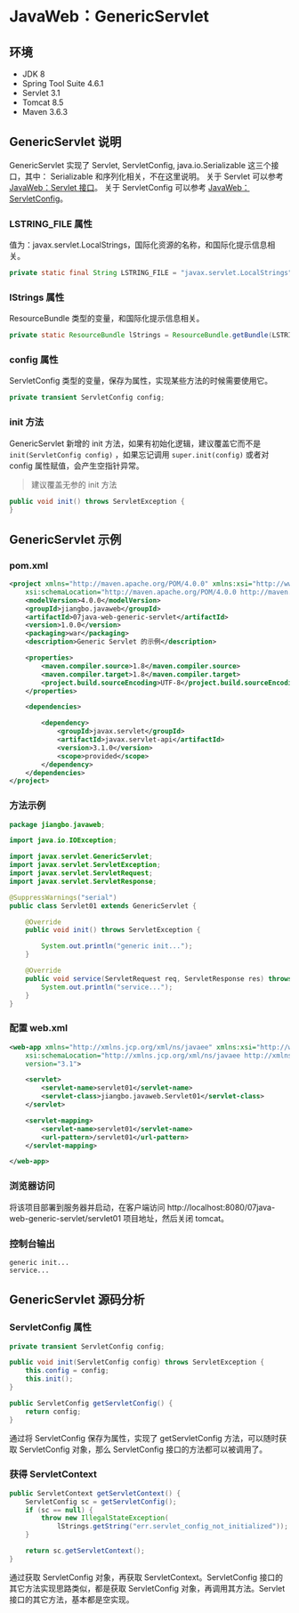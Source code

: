 # JavaWeb：GenericServlet

## 环境

- JDK 8
- Spring Tool Suite 4.6.1
- Servlet 3.1
- Tomcat 8.5
- Maven 3.6.3

## GenericServlet 说明

GenericServlet 实现了 Servlet, ServletConfig, java.io.Serializable 这三个接口，其中：
Serializable 和序列化相关，不在这里说明。
关于 Servlet 可以参考 [JavaWeb：Servlet 接口][1]。
关于 ServletConfig 可以参考 [JavaWeb：ServletConfig][2]。

### LSTRING_FILE 属性

值为：javax.servlet.LocalStrings，国际化资源的名称，和国际化提示信息相关。

```java
private static final String LSTRING_FILE = "javax.servlet.LocalStrings";
```

### lStrings 属性

ResourceBundle 类型的变量，和国际化提示信息相关。

```java
private static ResourceBundle lStrings = ResourceBundle.getBundle(LSTRING_FILE);
```

### config 属性

ServletConfig 类型的变量，保存为属性，实现某些方法的时候需要使用它。

```java
private transient ServletConfig config;
```

### init 方法

GenericServlet 新增的 init 方法，如果有初始化逻辑，建议覆盖它而不是 `init(ServletConfig config)` ，如果忘记调用 `super.init(config)` 或者对 config 属性赋值，会产生空指针异常。

> 建议覆盖无参的 init 方法

```java
public void init() throws ServletException {
}
```

## GenericServlet 示例

### pom.xml

```xml
<project xmlns="http://maven.apache.org/POM/4.0.0" xmlns:xsi="http://www.w3.org/2001/XMLSchema-instance"
    xsi:schemaLocation="http://maven.apache.org/POM/4.0.0 http://maven.apache.org/xsd/maven-4.0.0.xsd">
    <modelVersion>4.0.0</modelVersion>
    <groupId>jiangbo.javaweb</groupId>
    <artifactId>07java-web-generic-servlet</artifactId>
    <version>1.0.0</version>
    <packaging>war</packaging>
    <description>Generic Servlet 的示例</description>

    <properties>
        <maven.compiler.source>1.8</maven.compiler.source>
        <maven.compiler.target>1.8</maven.compiler.target>
        <project.build.sourceEncoding>UTF-8</project.build.sourceEncoding>
    </properties>

    <dependencies>

        <dependency>
            <groupId>javax.servlet</groupId>
            <artifactId>javax.servlet-api</artifactId>
            <version>3.1.0</version>
            <scope>provided</scope>
        </dependency>
    </dependencies>
</project>
```

### 方法示例

```java
package jiangbo.javaweb;

import java.io.IOException;

import javax.servlet.GenericServlet;
import javax.servlet.ServletException;
import javax.servlet.ServletRequest;
import javax.servlet.ServletResponse;

@SuppressWarnings("serial")
public class Servlet01 extends GenericServlet {

    @Override
    public void init() throws ServletException {

        System.out.println("generic init...");
    }

    @Override
    public void service(ServletRequest req, ServletResponse res) throws ServletException, IOException {
        System.out.println("service...");
    }
}
```

### 配置 web.xml

```xml
<web-app xmlns="http://xmlns.jcp.org/xml/ns/javaee" xmlns:xsi="http://www.w3.org/2001/XMLSchema-instance"
    xsi:schemaLocation="http://xmlns.jcp.org/xml/ns/javaee http://xmlns.jcp.org/xml/ns/javaee/web-app_3_1.xsd"
    version="3.1">

    <servlet>
        <servlet-name>servlet01</servlet-name>
        <servlet-class>jiangbo.javaweb.Servlet01</servlet-class>
    </servlet>

    <servlet-mapping>
        <servlet-name>servlet01</servlet-name>
        <url-pattern>/servlet01</url-pattern>
    </servlet-mapping>

</web-app>
```

### 浏览器访问

将该项目部署到服务器并启动，在客户端访问 http://localhost:8080/07java-web-generic-servlet/servlet01 项目地址，然后关闭 tomcat。

### 控制台输出

```text
generic init...
service...
```

## GenericServlet 源码分析

### ServletConfig 属性

```java
private transient ServletConfig config;

public void init(ServletConfig config) throws ServletException {
    this.config = config;
    this.init();
}

public ServletConfig getServletConfig() {
    return config;
}
```

通过将 ServletConfig 保存为属性，实现了 getServletConfig 方法，可以随时获取 ServletConfig 对象，那么 ServletConfig 接口的方法都可以被调用了。

### 获得 ServletContext

```java
public ServletContext getServletContext() {
    ServletConfig sc = getServletConfig();
    if (sc == null) {
        throw new IllegalStateException(
            lStrings.getString("err.servlet_config_not_initialized"));
    }

    return sc.getServletContext();
}
```

通过获取 ServletConfig 对象，再获取 ServletContext。ServletConfig 接口的其它方法实现思路类似，都是获取 ServletConfig 对象，再调用其方法。Servlet 接口的其它方法，基本都是空实现。


[1]: https://www.cnblogs.com/jiangbo44/p/12879457.html
[2]: https://www.cnblogs.com/jiangbo44/p/12885482.html